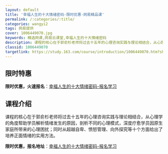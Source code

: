 ```yaml
---
layout: default
title: '幸福人生的十大情绪密码-限时优惠-网易精品课'
permalink: /:categories/:title/
categories: wangyi2
tags: 网易提供
cover: 1006449070.jpg
keywords: 精选网课,网易云课堂,幸福人生的十大情绪密码
description: 课程的核心在于郭俞杉老师将过去十五年的心理咨询实践与理论相结合，从心理学的角度帮助学员解析情绪发生的原因，剖析不同的心理
classid: 1006449070
targetlink: https://study.163.com/course/introduction/1006449070.htm?share=1&shareId=1025206652&utm_campaign=share&utm_medium=iphoneShare&utm_source=&utm_u=1025206652
---
```


## 限时特惠

**限时优惠，火速报名**：[幸福人生的十大情绪密码-报名学习](https://study.163.com/course/introduction/1006449070.htm?share=1&shareId=1025206652&utm_campaign=share&utm_medium=iphoneShare&utm_source=&utm_u=1025206652)

## 课程介绍

课程的核心在于郭俞杉老师将过去十五年的心理咨询实践与理论相结合，从心理学的角度帮助学员解析情绪发生的原因，剖析不同的心理模式，深度疗愈学员因原生家庭所带来的心理困扰；同时从超越自卑、愤怒管理、向外探究等十个方面给出了培养正面情绪的实用方法。

**限时优惠，报名地址**：[幸福人生的十大情绪密码-报名学习](https://study.163.com/course/introduction/1006449070.htm?share=1&shareId=1025206652&utm_campaign=share&utm_medium=iphoneShare&utm_source=&utm_u=1025206652)


